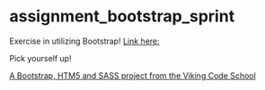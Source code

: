 assignment_bootstrap_sprint
===========================

Exercise in utilizing Bootstrap! [Link here:](https://unequal-wren.surge.sh) 

Pick yourself up!

[A Bootstrap, HTM5 and SASS project from the Viking Code School](http://www.vikingcodeschool.com)
